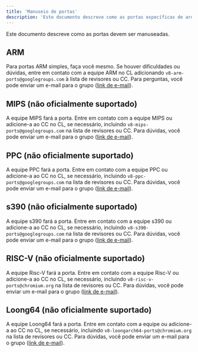 ```yaml
---
title: 'Manuseio de portas'
description: 'Este documento descreve como as portas específicas de arquitetura no V8 devem ser manuseadas.'
---
```

Este documento descreve como as portas devem ser manuseadas.

## ARM

Para portas ARM simples, faça você mesmo. Se houver dificuldades ou dúvidas, entre em contato com a equipe ARM no CL adicionando `v8-arm-ports@googlegroups.com` à lista de revisores ou CC. Para perguntas, você pode enviar um e-mail para o grupo ([link de e-mail](mailto:v8-arm-ports@googlegroups.com)).

## MIPS (não oficialmente suportado)

A equipe MIPS fará a porta. Entre em contato com a equipe MIPS ou adicione-a ao CC no CL, se necessário, incluindo `v8-mips-ports@googlegroups.com` na lista de revisores ou CC. Para dúvidas, você pode enviar um e-mail para o grupo ([link de e-mail](mailto:v8-mips-ports@googlegroups.com)).

## PPC (não oficialmente suportado)

A equipe PPC fará a porta. Entre em contato com a equipe PPC ou adicione-a ao CC no CL, se necessário, incluindo `v8-ppc-ports@googlegroups.com` na lista de revisores ou CC. Para dúvidas, você pode enviar um e-mail para o grupo ([link de e-mail](mailto:v8-ppc-ports@googlegroups.com)).

## s390 (não oficialmente suportado)

A equipe s390 fará a porta. Entre em contato com a equipe s390 ou adicione-a ao CC no CL, se necessário, incluindo `v8-s390-ports@googlegroups.com` na lista de revisores ou CC. Para dúvidas, você pode enviar um e-mail para o grupo ([link de e-mail](mailto:v8-s390-ports@googlegroups.com)).

## RISC-V (não oficialmente suportado)

A equipe Risc-V fará a porta. Entre em contato com a equipe Risc-V ou adicione-a ao CC no CL, se necessário, incluindo `v8-risc-v-ports@chromium.org` na lista de revisores ou CC. Para dúvidas, você pode enviar um e-mail para o grupo ([link de e-mail](mailto:v8-risc-v-ports@chromium.org)).

## Loong64 (não oficialmente suportado)

A equipe Loong64 fará a porta. Entre em contato com a equipe ou adicione-a ao CC no CL, se necessário, incluindo `v8-loongarch64-ports@chromium.org` na lista de revisores ou CC. Para dúvidas, você pode enviar um e-mail para o grupo ([link de e-mail](mailto:v8-loongarch64-ports@chromium.org)).
